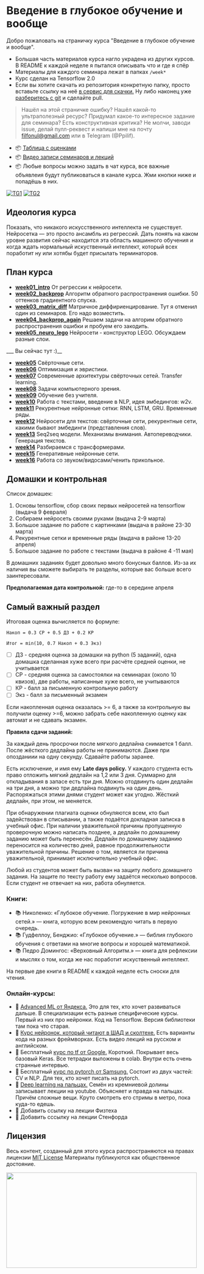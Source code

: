 # Введение в глубокое обучение и вообще

Добро пожаловать на страничку курса "Введение в глубокое обучение и вообще". 

- Большая часть материалов курса нагло украдена из других курсов. В README к каждой неделе я пытался описывать что и где я спёр
- Материалы для каждого семинара лежат в папках `/week*`
- Курс сделан на Tensorflow 2.0
- Если вы хотите скачать из репозитория конкретную папку, просто вставьте ссылку на неё [в сервис для скачки.](https://minhaskamal.github.io/DownGit/#/home) Ну либо наконец уже [разберитесь с git](https://githowto.com/ru) и сделайте pull. 

> Нашёл на этой страничке ошибку? Нашёл какой-то ультраполезный ресурс? Придумал какое-то интересное задание для семинара? Есть конструктивная критика? Не молчи, заводи issue, делай пулл-реквест и напиши мне на почту filfonul@gmail.com или в Telegram (@Ppilif). 

- 📦 [Таблица с оценками](https://docs.google.com/spreadsheets/d/1mUsu8Ct5lqSPj0JeXoykgbGZqL2ZJ68rZ2RyED6TFFY/edit?usp=sharing)
- 📦 [Видео записи семинаров и лекций](https://www.youtube.com/watch?v=B_ska8RniOk&list=PLNKXA-74YGLi1CwK4f4w6Gf595D2Xi1k9)
- 📦 Любые вопросы можно задать в чат курса, все важные объявлеия будут публиковаться в канале курса. Жми кнопки ниже и попадёшь в них.

[![TG1](https://img.shields.io/badge/Telegram-DL--chat-blue)](https://t.me/+6Y73OUX5PWlhYTEy) [![TG2](https://img.shields.io/badge/Telegram-DL--announcement-blue)](https://t.me/+SMLy0Mk7OKkwODcy)


## Идеология курса 

Показать, что никакого искусственного интеллекта не существует. Нейросетка — это просто ансамбль из регрессий. Дать понять на каком уровне развития сейчас находится эта область машинного обучения и когда ждать нормальный искуственный интеллект, который всех поработит ну или хотябы будет присылать терминаторов.


## План курса

- [__week01_intro__](./week01_intro) От регрессии к нейросети.
- [__week02_backprop__](./week02_backprop) Алгоритм обратного распространения ошибки. 50 оттенков градиентного спуска.
- [__week03_matrix_diff__](./week03_matrix_diff) Матричное диффириенцирование. Тут я отменил один из семинаров. Его надо возместить.
- [__week04_backprop_again__](./week04_backprop_again) Решаем задачи на алгорим обратного распространения ошибки и пробуем его закодить.  
- [__week05_neuro_lego__](./week05_neuro_lego) Нейросети - конструктор LEGO. Обсуждаем разные слои. 

___ Вы сейчас тут :)__


- [__week05__](./week05_conv_nets) Свёрточные сети.
- [__week06__]( ) Оптимизация и эвристики.
- [__week07__]( ) Современные архитектуры свёрточных сетей. Transfer learning.
- [__week08__]( ) Задачи компьютерного зрения.
- [__week09__]( ) Обучение без учителя.
- [__week10__]( ) Работа с текстами, введение в NLP, идея эмбедингов: w2v.
- [__week11__]( ) Рекурентные нейронные сетки: RNN, LSTM, GRU. Временные ряды.
- [__week12__]( ) Нейросети для текстов: свёрточные сети, рекурентные сети, какими бывают эмбединги (представления слов).
- [__week13__]( ) Seq2seq модели. Механизмы внимания. Автопереводчики. Генерация текстов.
- [__week14__]( ) Разбираемся с трансформерами.
- [__week15__]( ) Генеративные нейронные сети.
- [__week16__]( ) Работа со звуком/видосами/ченить прикольное.



## Домашки и контрольная 

Список домашек: 

1. Основы tensorflow, сбор своих первых нейросетей на tensorflow (выдача 9 февраля)
2. Собираем нейросеть своими руками (выдача 2-9 марта)
3. Большое задание по работе с картинками (выдача в районе 23-30 марта)
4. Рекурентные сетки и временные ряды (выдача в районе 13-20 апреля)
5. Большое задание по работе с текстами (выдача в районе 4 -11 мая)

В домашних заданиях будет довольно много бонусных баллов. Из-за их наличия вы сможете выбирать те разделы, которые вас больше всего заинтересовали. 


__Предполагаемая дата контрольной:__  где-то в середине апреля


## Самый важный раздел 

Итоговая оценка вычисляется по формуле: 

```
Накоп = 0.3 СР + 0.5 ДЗ + 0.2 КР 

Итог = min(10, 0.7 Накоп + 0.3 Экз)
```

- [ ] ДЗ - средняя оценка за домашки на python (5 заданий), одна домашка сделанная хуже всего при расчёте средней оценки, не учитывается
- [ ] СР - средняя оценка за самостоялки на семинарах (около 10 квизов), две работы, написанные хуже всего, не учитываются
- [ ] КР - балл за письменную контрольную работу
- [ ] Экз - балл за письменный экзамен

Если накопленная оценка оказалась >= 6, а также за контрольную вы получили оценку >=6, можно забрать себе накопленную оценку как автомат и не сдавать экзамен. 


__Правила сдачи заданий:__ 

За каждый день просрочки после мягкого дедлайна снимается 1 балл. После жёсткого дедлайна работы не принимаются. Даже при опозданиии на одну секунду. Сдавайте работы заранее. 

Есть исключение, и имя ему __Late days policy.__ У каждого студента есть право отложить мягкий дедлайн на 1,2 или 3 дня. Суммарно для откладывания в запасе есть три дня. Можно отодвинуть один дедлайн на три дня, а можно три дедлайна подвинуть на один день. Распоряжаться этими днями студент может как угодно. Жёсткий дедлайн, при этом, не меняется. 

При обнаружении плагиата оценки обнуляются всем, кто был задействован в списывании, а также подаётся докладная записка в учебный офис. При наличии уважительной причины пропущенную проверочную можно написать позднее, а дедлайн по домашнему заданию может быть перенесён. Дедлайн по домашнему заданию переносится на количество дней, равное продолжительности уважительной причины. Решение о том, является ли причина уважительной, принимает исключительно учебный офис. 

Любой из студентов может быть вызван на защиту любого домашнего задания. На защите по тексту работу ему задаётся несколько вопросов. Если студент не отвечает на них, работа обнуляется.

### Книги:

- 📚 Николенко: «Глубокое обучение. Погружение в мир нейронных сетей.» — книга, которую всем рекомендую читать в первую очередь.
- 📚 Гудфеллоу, Бенджио: «Глубокое обучение.» — библия глубокого обучения с ответами на многие вопросы и хорошей математикой.
- 📚 Педро Домингос: «Верховный Алгоритм.» — книга для рефлексии и мыслях о том, когда же нас поработит искуственный интеллект.

На первые две книги в README к каждой неделе есть сноски для чтения. 


### Онлайн-курсы:

- 🤖 [Advanced ML от Яндекса.](https://www.coursera.org/specializations/aml) Это для тех, кто хочет развиваться дальше. В специализации есть разные специфические курсы. Первый из них про нейронки. Код на Tensorflow. Версия библиотеки там пока что старая.
- 🤖 [Курс нейронок, который читают в ШАД и сколтехе.](https://github.com/yandexdataschool/Practical_DL/tree/master)  Есть варианты кода на разных фреймворках. Есть видео лекций на русском и английском.
- 🤖 Бесплатный [курс по tf от Google.](https://www.udacity.com/course/intro-to-tensorflow-for-deep-learning--ud187) Короткий. Покрывает весь базовый Keras. Все тетрадки выложены в colab. Внутри есть очень странные интервью.  
- 🤖 Бесплатный [курс по pytorch от Samsung.](https://stepik.org/course/50352/syllabus)  Состоит из двух частей: CV и NLP. Для тех, кто хочет писать на pytorch.
- 🤖 [Deep learning на пальцах.](https://dlcourse.ai) Семён из кремниевой долины записывает лекции на youtube. Объясняет и правда на пальцах. Причём сложные вещи. Круто смотреть его стримы в метро, пока куда-то едешь. 
- 🤖 Добавить ссылку на лекции Физтеха
- 🤖 Добавить сссылку на лекции Стенфорда 


## Лицензия

Весь контент, созданный для этого курса распространяются на правах лицензии [MIT License](https://github.com/hse-econ-data-science/dap_2020_fall/blob/master/LICENSE) Материалы публикуются как общественное достояние.

<img align="center" src="http://www.roundcrisis.com/presentations/ndc-oslo/images/legos.jpg" height="250" width="500">
<br>
<br>



